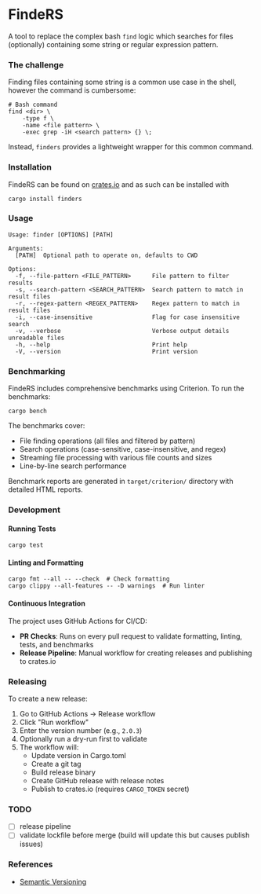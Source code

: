 # FindeRS
A tool to replace the complex bash `find` logic which searches for files (optionally) containing some string or regular expression pattern.

### The challenge
Finding files containing some string is a common use case in the shell, however the command is cumbersome:
```shell
# Bash command
find <dir> \
    -type f \
    -name <file pattern> \
    -exec grep -iH <search pattern> {} \;
```

Instead, `finders` provides a lightweight wrapper for this common command.

### Installation
FindeRS can be found on [crates.io][finders_crate] and as such can be installed with
```shell
cargo install finders
```

### Usage
```shell
Usage: finder [OPTIONS] [PATH]

Arguments:
  [PATH]  Optional path to operate on, defaults to CWD

Options:
  -f, --file-pattern <FILE_PATTERN>      File pattern to filter results
  -s, --search-pattern <SEARCH_PATTERN>  Search pattern to match in result files
  -r, --regex-pattern <REGEX_PATTERN>    Regex pattern to match in result files
  -i, --case-insensitive                 Flag for case insensitive search
  -v, --verbose                          Verbose output details unreadable files
  -h, --help                             Print help
  -V, --version                          Print version
```

### Benchmarking
FindeRS includes comprehensive benchmarks using Criterion. To run the benchmarks:
```shell
cargo bench
```

The benchmarks cover:
- File finding operations (all files and filtered by pattern)
- Search operations (case-sensitive, case-insensitive, and regex)
- Streaming file processing with various file counts and sizes
- Line-by-line search performance

Benchmark reports are generated in `target/criterion/` directory with detailed HTML reports.

### Development

#### Running Tests
```shell
cargo test
```

#### Linting and Formatting
```shell
cargo fmt --all -- --check  # Check formatting
cargo clippy --all-features -- -D warnings  # Run linter
```

#### Continuous Integration
The project uses GitHub Actions for CI/CD:
- **PR Checks**: Runs on every pull request to validate formatting, linting, tests, and benchmarks
- **Release Pipeline**: Manual workflow for creating releases and publishing to crates.io

### Releasing
To create a new release:
1. Go to GitHub Actions → Release workflow
2. Click "Run workflow"
3. Enter the version number (e.g., `2.0.3`)
4. Optionally run a dry-run first to validate
5. The workflow will:
   - Update version in Cargo.toml
   - Create a git tag
   - Build release binary
   - Create GitHub release with release notes
   - Publish to crates.io (requires `CARGO_TOKEN` secret)

### TODO
 - [ ] release pipeline
 - [ ] validate lockfile before merge (build will update this but causes publish issues)

### References
 - [Semantic Versioning][sem_ver]


[finders_crate]: https://crates.io/crates/finders
[sem_ver]: https://doc.rust-lang.org/cargo/reference/semver.html
